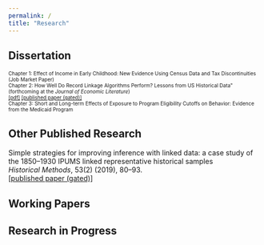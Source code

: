 ```yaml
---
permalink: /
title: "Research"
---
```


## Dissertation ##
<font size="1">  Chapter 1: Effect of Income in Early Childhood: New Evidence Using Census Data and Tax Discontinuities (Job Market Paper)  
Chapter 2: How Well Do Record Linkage Algorithms Perform? Lessons from US Historical Data" (forthcoming at the *Journal of Economic Literature*)  
[[pdf]](https://www.nber.org/papers/w24019)   [[published paper (gated)]](https://www.aeaweb.org/articles?id=10.1257/jel.20191526&&from=f)  
Chapter 3: Short and Long-term Effects of Exposure to Program Eligibility Cutoffs on Behavior: Evidence from the Medicaid Program  </font> 

## Other Published Research ##
Simple strategies for improving inference with linked data: a case study of the 1850–1930 IPUMS linked representative historical samples  
*Historical Methods*, 53(2) (2019), 80–93.   
[[published paper (gated)]](https://www.tandfonline.com/doi/abs/10.1080/01615440.2019.1630343)

## Working Papers ##


## Research in Progress ##
